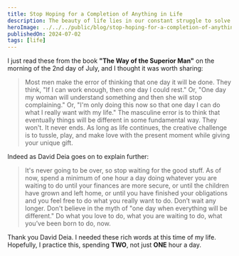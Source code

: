 ```yaml
---
title: Stop Hoping for a Completion of Anything in Life
description: The beauty of life lies in our constant struggle to solve the ever-present challenges we face daily.
heroImage: ../../../public/blog/stop-hoping-for-a-completion-of-anything-in-life.webp
publishedOn: 2024-07-02
tags: [life]
---
```


I just read these from the book **"The Way of the Superior Man"** on the morning
of the 2nd day of July, and I thought it was worth sharing:

> Most men make the error of thinking that one day it will be done. They think,
> "If I can work enough, then one day I could rest." Or, "One day my woman will
> understand something and then she will stop complaining." Or, "I'm only doing
> this now so that one day I can do what I really want with my life." The
> masculine error is to think that eventually things will be different in some
> fundamental way. They won't. It never ends. As long as life continues, the
> creative challenge is to tussle, play, and make love with the present moment
> while giving your unique gift.

Indeed as David Deia goes on to explain further:

> It's never going to be over, so stop waiting for the good stuff. As of now,
> spend a minimum of one hour a day doing whatever you are waiting to do until
> your finances are more secure, or until the children have grown and left home,
> or until you have finished your obligations and you feel free to do what you
> really want to do. Don’t wait any longer. Don't believe in the myth of "one
> day when everything will be different." Do what you love to do, what you are
> waiting to do, what you’ve been born to do, now.

Thank you David Deia. I needed these rich words at this time of my life.
Hopefully, I practice this, spending **TWO**, not just **ONE** hour a day.
